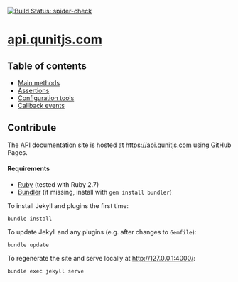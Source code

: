 [![Build Status: spider-check](https://github.com/qunitjs/qunit/actions/workflows/spider-check.yaml/badge.svg)](https://github.com/qunitjs/qunit/actions/workflows/spider-check.yaml)

# [api.qunitjs.com](https://api.qunitjs.com/)

## Table of contents

<!-- For in-repo browsing convenience: -->

* [Main methods](./QUnit/)
* [Assertions](./assert/)
* [Configuration tools](./config/)
* [Callback events](./callbacks/)

## Contribute

The API documentation site is hosted at <https://api.qunitjs.com> using GitHub Pages.

#### Requirements

* [Ruby](https://www.ruby-lang.org/) (tested with Ruby 2.7)
* [Bundler](https://bundler.io/) (if missing, install with `gem install bundler`)

To install Jekyll and plugins the first time:

```shell
bundle install
```

To update Jekyll and any plugins (e.g. after changes to `Gemfile`):

```shell
bundle update
```

To regenerate the site and serve locally at <http://127.0.0.1:4000/>:

```shell
bundle exec jekyll serve
```
